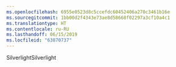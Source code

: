 ```yaml
---
ms.openlocfilehash: 6955e0523d8c5ccefdc60452406a270c3461b16e
ms.sourcegitcommit: 1bb00d2f4343e73ae8d58668f02297a3cf10a4c1
ms.translationtype: HT
ms.contentlocale: ru-RU
ms.lasthandoff: 06/15/2019
ms.locfileid: "63870737"
---
```

<span data-ttu-id="1de2b-101">Silverlight</span><span class="sxs-lookup"><span data-stu-id="1de2b-101">Silverlight</span></span>